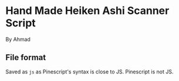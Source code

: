 # Hand Made Heiken Ashi Scanner Script

By Ahmad

## File format

Saved as `js` as Pinescript's syntax is close to JS. Pinescript is not JS.